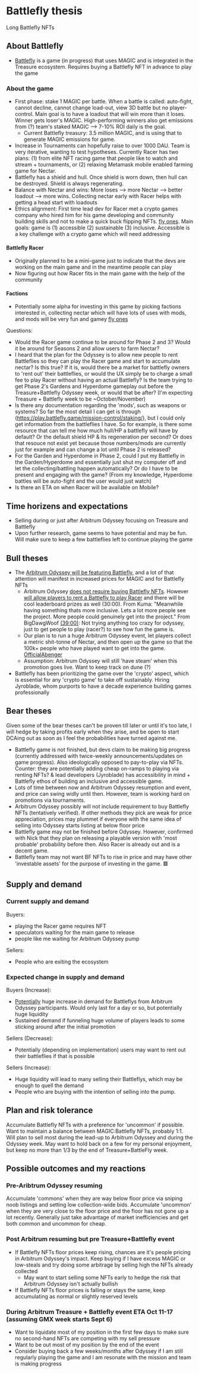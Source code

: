 # Battlefly thesis

Long Battlefly NFTs
## About Battlefly
- [Battlefly](https://docs.battlefly.game/overview/welcome-to-battlefly) is a game (in progress) that uses MAGIC and is integrated in the Treasure ecosystem. Requires buying a Battlefly NFT in advance to play the game

### About the game
- First phase: stake 1 MAGIC per battle. When a battle is called: auto-fight, cannot decline, cannot change load-out, view 3D battle but no player-control. Main goal is to have a loadout that will win more than it loses. Winner gets loser's MAGIC. High-performing winners also get emissions from (?) team's staked MAGIC --> 7-10% ROI daily is the goal. 
    - Current Battlefly treasury: 3.5 million MAGIC, and is using that to generate MAGIC emissions for game. 
- Increase in Tournaments can hopefully raise to over 1000 DAU. Team is very iterative, wanting to test hypotheses. Currently Racer has two plans: (1) from elite NFT racing game that people like to watch and stream + tournaments, or (2) relaxing Metamask mobile enabled farming game for Nectar.
- Battlefly has a shield and hull. Once shield is worn down, then hull can be destroyed. Shield is always regenerating.
- Balance with Nectar and wins: More loses --> more Nectar --> better loadout --> more wins. Collecting nectar early with Racer helps with getting a head start with loadouts
- Ethics alignment: First time lead dev for Racer met a crypto games company who hired him for his game developing and community building skills and not to make a quick buck flipping NFTs. [fly ones](https://youtu.be/P4olCXV7fhA?t=1138). Main goals: game is (1) accessible (2) sustainable (3) inclusive. Accessible is a key challenge with a crypto game which will need addressing

#### Battlefly Racer
- Originally planned to be a mini-game just to indicate that the devs are working on the main game and in the meantime people can play 
- Now figuring out how Racer fits in the main game with the help of the community

#### Factions
- Potentially some alpha for investing in this game by picking factions interested in, collecting nectar which will have lots of uses with mods, and mods will be very fun and gamey [fly ones](https://youtu.be/P4olCXV7fhA?t=1037)


Questions:
- Would the Racer game continue to be around for Phase 2 and 3? Would it be around for Seasons 2 and allow users to farm Nectar? 
- I heard that the plan for the Odyssey is to allow new people to rent Battleflies so they can play the Racer game and start to accumulate nectar? Is this true? If it is, would there be a market for battlefly owners to 'rent out' their battleflies, or would the UX simply be to charge a small fee to play Racer without having an actual Battlefly? Is the team trying to get Phase 2's Gardens and Hyperdome gameplay out before the Treasure+Battlefly Odyssey week, or would that be after? (I'm expecting Treasure + Battlefly week to be ~October/November)
- Is there any documentation regarding the 'mods', such as weapons or systems? So far the most detail I can get is through (https://play.battlefly.game/mission-control/staking/), but I could only get information from the battleflies I have. So for example, is there some resource that can tell me how much hull/HP a battlefly will have by default? Or the default shield HP & its regeneration per second? Or does that resouce not exist yet because those numbers/mods are currently just for example and can change a lot until Phase 2 is released?
- For the Garden and Hyperdome in Phase 2, could I put my Battlefly in the Garden/Hyperdome and essentially just shut my computer off and let the collecting/battling happen automatically? Or do I have to be present and engaging with the game? (From my knowledge, Hyperdome battles will be auto-fight and the user would just watch)
- Is there an ETA on when Racer will be available on Mobile? 

## Time horizens and expectations
- Selling during or just after Arbitrum Odyssey focusing on Treasure and Battlefly
- Upon further research, game seems to have potential and may be fun. Will make sure to keep a few battleflies left to continue playing the game

## Bull theses
- The [Arbitrum Odyssey will be featuring Battlefly](https://newsletter.banklesshq.com/p/arbitrum-odyssey-begins-), and a lot of that attention will manifest in increased prices for MAGIC and for Battlefly NFTs
    - Arbitrum Odyssey [does not require buying Battlefly NFTs](https://discord.com/channels/940822048106745927/953728887681081455/1004777499697365115). However [will allow players to rent a Battlefly to play Racer](https://twitter.com/Reformed_Normie/status/1552620858765721601?t=zJKEUDauM8gWtmzJx7L30A&s=19) and there will be cool leaderboard prizes as well (30:00). From Kuma: "Meanwhile having something thats more inclusive. Lets a lot more people see the project. More people could genuinely get into the project." From BigDawgWoof [(39:00)](https://twitter.com/Reformed_Normie/status/1552620858765721601?t=zJKEUDauM8gWtmzJx7L30A&s=19): Not trying anything too crazy for odyssey, just to get people to play (racer?) to see how fun the game is. 
    - Our plan is to run a huge Arbitrum Odyssey event, let players collect a metric shit-tonne of Nectar, and then open up the game so that the 100k+ people who have played want to get into the game. [OfficialAbenger](https://discord.com/channels/882867268021800991/958963188903329792/1005970872785444935)
    - Assumption: Arbitrum Odyssey will still 'have steam' when this promotion goes live. Want to keep track on dune (?)
- Battlefly has been prioritizing the game over the 'crypto' aspect, which is essential for any 'crypto game' to take off sustainably. Hiring Jyroblade, whom purports to have a decade experience building games professionally

## Bear theses
Given some of the bear theses can't be proven till later or until it's too late, I will hedge by taking profits early when they arise, and be open to start DCAing out as soon as I feel the probabilities have turned against me. 
- Battlefly game is not finished, but devs claim to be making big progress (currently addressed with twice-weekly announcements/updates on game progress). Also ideologically opposed to pay-to-play via NFTs. Counter: they are potentially adding cheap on-ramps to playing via renting NFTs? & lead developers (Jyroblade) has accessibility in mind + Battlefly ethos of building an inclusive and accessible game. 
- Lots of time between now and Arbitrum Odyssey resumption and event, and price can swing widly until then. However, team is working hard on promotions via tournaments.
- Arbitrum Odyssey possibly will not include requirement to buy Battlefly NFTs (tentatively verified). If other methods they pick are weak for price appreciation, prices may plummet if everyone with the same idea of selling into Odyssey starts listing at below floor price
- Battlefly game may not be finished before Odyssey. However, confirmed with Nick that they plan on releasing a playable version with 'most probable' probability before then. Also Racer is already out and is a decent game.
- Battlefly team may not want BF NFTs to rise in price and may have other 'investable assets' for the purpose of investing in the game. 🟥

## Supply and demand
### Current supply and demand
Buyers:
- playing the Racer game requires NFT
- speculators waiting for the main game to release
- people like me waiting for Arbitrum Odyssey pump

Sellers:
- People who are exiting the ecosystem 

### Expected change in supply and demand
Buyers (Increase):
- [Potentially](https://twitter.com/arbitrum/status/1541828832868564992) huge increase in demand for Battleflys from Arbitrum Odyssey participants. Would only last for a day or so, but potentially huge liquidity
- Sustained demand if funneling huge volume of players leads to some sticking around after the initial promotion

Sellers (Decrease):
- Potentially (depending on implementation) users may want to rent out their battleflies if that is possible

Sellers (Increase):
- Huge liquidity will lead to many selling their Battleflys, which may be enough to quell the demand
- People who are buying with the intention of selling into the pump.

## Plan and risk tolerance
Accumulate Battlefly NFTs with a preference for 'uncommon' if possible. Want to maintain a balance between MAGIC:Battlefly NFTs, probably 1:1. Will plan to sell most during the lead-up to Arbitrum Odyssey and during the Odyssey week. May want to hold back on a few for my personal enjoyment, but keep no more than 1/3 by the end of Treasure+BattleFly week. 

## Possible outcomes and my reactions
### Pre-Aribtrum Odyssey resuming 
Accumulate 'commons' when they are way below floor price via sniping noob listings and setting low collection-wide bids. Accumulate 'uncommon' when they are very close to the floor price and the floor has not gone up a lot recently. Generally just take advantage of market inefficiencies and get both common and uncommon for cheap. 

### Post Arbitrum resuming but pre Treasure+Battlefly event
- If Battlefly NFTs floor prices keep rising, chances are it's people pricing in Arbitrum Odyssey's impact. Keep buying if I have excess MAGIC or low-steals and try doing some arbitrage by selling high the NFTs already collected
    - May want to start selling some NFTs early to hedge the risk that Arbitrum Odyssey isn't actually bullish
- If Battlefly NFTs floor prices is falling or stays the same, keep accumulating as normal or slightly reserved levels

### During Arbitrum Treasure + Battlefly event ETA Oct 11-17 (assuming GMX week starts Sept 6)
- Want to liquidate most of my position in the first few days to make sure no second-hand NFTs are competing with my sell pressure
- Want to be out most of my position by the end of the event
- Consider buying back a few weeks/months after Odyssey if I am still regularly playing the game and I am resonate with the mission and team is making progress
